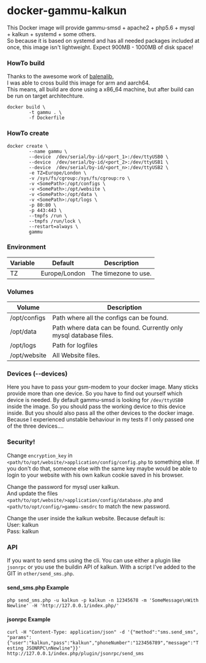 # docker-gammu-kalkun

This Docker image will provide gammu-smsd + apache2 + php5.6 + mysql + kalkun + systemd + some others.  
So because it is based on systemd and has all needed packages included at once, this image isn't lightweight. Expect 900MB - 1000MB of disk space!

### HowTo build

Thanks to the awesome work of [balenalib](https://hub.docker.com/u/balenalib),  
I was able to cross build this image for arm and aarch64.  
This means, all build are done using a x86_64 machine, but after build can be run on target architechture.

```
docker build \
        -t gammu . \
        -f Dockerfile
```

### HowTo create
```
docker create \
        --name gammu \
        --device  /dev/serial/by-id/<port_1>:/dev/ttyUSB0 \
        --device  /dev/serial/by-id/<port_2>:/dev/ttyUSB1 \
        --device  /dev/serial/by-id/<port_n>:/dev/ttyUSB2 \
        -e TZ=Europe/London \
        -v /sys/fs/cgroup:/sys/fs/cgroup:ro \
        -v <SomePath>:/opt/configs \
        -v <SomePath>:/opt/website \
        -v <SomePath>:/opt/data \
        -v <SomePath>:/opt/logs \
        -p 80:80 \
        -p 443:443 \
        --tmpfs /run \
        --tmpfs /run/lock \
        --restart=always \
        gammu
 ```

### Environment
| Variable      | Default       | Description                                |
| ------------- |:-------------:| ------------------------------------------ |
| TZ            | Europe/London | The timezone to use.                       |

### Volumes
| Volume        | Description                                |
| ------------- |------------------------------------------|
| /opt/configs  | Path where all the configs can be found.|
| /opt/data     | Path where data can be found. Currently only mysql database files.  |
| /opt/logs     | Path for logfiles |
| /opt/website  | All Website files. |

### Devices (--devices)
Here you have to pass your gsm-modem to your docker image. Many sticks provide more than one device. So you have to find out yourself which device is needed. By default gammu-smsd is looking for `/dev/ttyUSB0` inside the image. So you should pass the working device to this device inside. But you should also pass all the other devices to the docker image. Because I experienced unstable behaviour in my tests if I only passed one of the three devices....

### Security!
Change `encryption_key` in `<path/to/opt/website/>application/config/config.php` to something else. If you don't do that, someone else with the same key maybe would be able to login to your website with his own kalkun cookie saved in his browser.  
  
Change the password for mysql user kalkun.  
And update the files `<path/to/opt/website/>application/config/database.php` and `<path/to/opt/config/>gammu-smsdrc` to match the new password.  
  
Change the user inside the kalkun website. Because default is:  
User: kalkun  
Pass: kalkun  
  
### API
If you want to send sms using the cli. You can use either a plugin like `jsonrpc` or you use the buildin API of kalkun. With a script I've added to the GIT in `other/send_sms.php`.  
  
#### send_sms.php Example
`php send_sms.php -u kalkun -p kalkun -n 12345678 -m 'SomeMessage\nWith Newline' -H 'http://127.0.0.1/index.php/'`  
  
#### jsonrpc Example
`curl -H "Content-Type: application/json" -d '{"method":"sms.send_sms", "params":{"user":"kalkun,"pass":"kalkun","phoneNumber":"123456789","message":"Testing JSONRPC\nNewline"}}' http://127.0.0.1/index.php/plugin/jsonrpc/send_sms`
